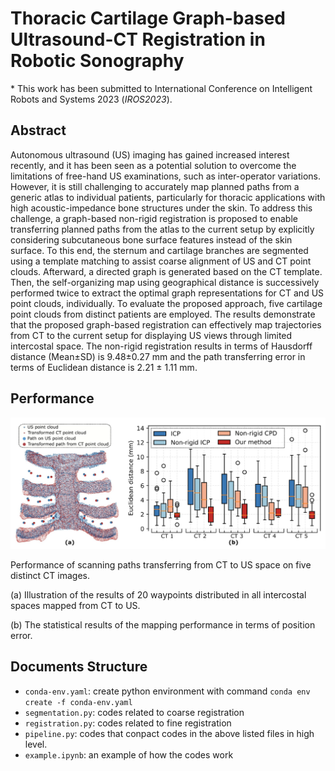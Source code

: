 # Thoracic Cartilage Graph-based Ultrasound-CT Registration in Robotic Sonography

\* This work has been submitted to International Conference on Intelligent Robots and Systems 2023 (*IROS2023*).

## Abstract

Autonomous ultrasound (US) imaging has gained increased interest recently, and it has been seen as a potential solution to overcome the limitations of free-hand US examinations, such as inter-operator variations. However, it is still challenging to accurately map planned paths from a generic atlas to individual patients, particularly for thoracic applications with high acoustic-impedance bone structures under the skin. To address this challenge, a graph-based non-rigid registration is proposed to enable transferring planned paths from the atlas to the current setup by explicitly considering subcutaneous bone surface features instead of the skin surface. To this end, the sternum and cartilage branches are segmented using a template matching to assist coarse alignment of US and CT point clouds. Afterward, a directed graph is generated based on the CT template. Then, the self-organizing map using geographical distance is successively performed twice to extract the optimal graph representations for CT and US point clouds, individually. To evaluate the proposed approach, five cartilage point clouds from distinct patients are employed. The results demonstrate that the proposed graph-based registration can effectively map trajectories from CT to the current setup for displaying US views through limited intercostal space. The non-rigid registration results in terms of Hausdorff distance (Mean±SD) is 9.48±0.27 mm and the path transferring error in terms of Euclidean distance is 2.21 ± 1.11 mm.

## Performance

![1678801960153](image/README/1678801960153.png)

Performance of scanning paths transferring from CT to US space on five distinct CT images.

(a) Illustration of the results of 20 waypoints distributed in all intercostal spaces mapped from CT to US.

(b) The statistical results of the mapping performance in terms of position error.

## Documents Structure

- `conda-env.yaml`: create python environment with command `conda env create -f conda-env.yaml`
- `segmentation.py`: codes related to coarse registration
- `registration.py`: codes related to fine registration
- `pipeline.py`: codes that conpact codes in the above listed files in high level.
- `example.ipynb`: an example of how the codes work
